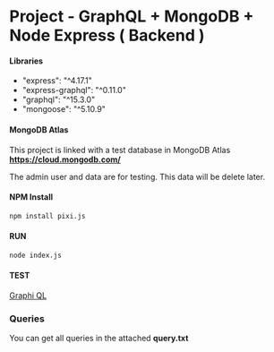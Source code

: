 Project - GraphQL + MongoDB + Node Express ( Backend )
======================================================
#### Libraries

- "express": "^4.17.1"
- "express-graphql": "^0.11.0"
- "graphql": "^15.3.0"
- "mongoose": "^5.10.9"

#### MongoDB Atlas

This project is linked with a test database in MongoDB Atlas **https://cloud.mongodb.com/**

The admin user and data are for testing. This data will be delete later.

#### NPM Install

```sh
npm install pixi.js
```

#### RUN
```sh
node index.js
```

#### TEST

[Graphi QL](http://localhost:5000/graphql)


### Queries

You can get all queries in the attached **query.txt**